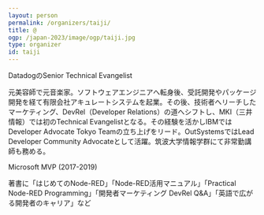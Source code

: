 ```yaml
---
layout: person
permalink: /organizers/taiji/
title: @
ogp: /japan-2023/image/ogp/taiji.jpg
type: organizer
id: taiji
---
```

DatadogのSenior Technical Evangelist

元美容師で元音楽家。ソフトウェアエンジニアへ転身後、受託開発やパッケージ開発を経て有限会社アキュレートシステムを起業。その後、技術者へリーチしたマーケティング、DevRel（Developer Relations）の道へシフトし、MKI（三井情報）では初のTechnical Evangelistとなる。その経験を活かしIBMではDeveloper Advocate Tokyo Teamの立ち上げをリード。OutSystemsではLead Developer Community Advocateとして活躍。筑波大学情報学群にて非常勤講師も務める。

Microsoft MVP (2017-2019)

著書に「はじめてのNode-RED」「Node-RED活用マニュアル」「Practical Node-RED Programming」「開発者マーケティング DevRel Q&A」「英語で広がる開発者のキャリア」など
